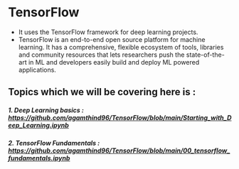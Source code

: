 # TensorFlow
- It uses the TensorFlow framework for deep learning projects.
- TensorFlow is an end-to-end open source platform for machine learning. It has a comprehensive, flexible ecosystem of tools, libraries and community resources that lets researchers push the state-of-the-art in ML and developers easily build and deploy ML powered applications.

## Topics which we will be covering here is :
##### 1. Deep Learning basics : https://github.com/agamthind96/TensorFlow/blob/main/Starting_with_Deep_Learning.ipynb
##### 2. TensorFlow Fundamentals : https://github.com/agamthind96/TensorFlow/blob/main/00_tensorflow_fundamentals.ipynb

